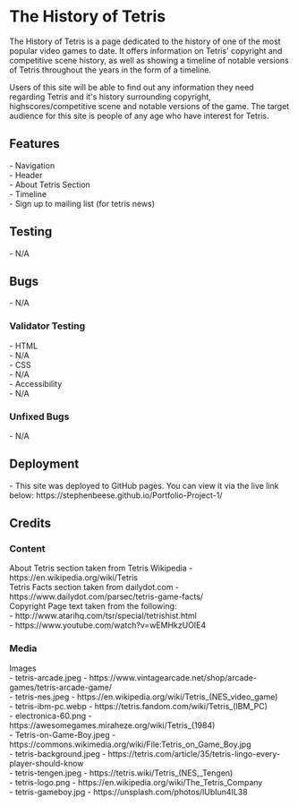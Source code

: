 <h1>The History of Tetris</h1>

The History of Tetris is a page dedicated to the history of one of the most popular video games to date. It offers information on Tetris' copyright and competitive scene history, as well as showing a timeline of notable versions of Tetris throughout the years in the form of a timeline. 

Users of this site will be able to find out any information they need regarding Tetris and it's history surrounding copyright, highscores/competitive scene and notable versions of the game. The target audience for this site is people of any age who have interest for Tetris.


<h2>Features</h2>
- Navigation 
<br>
- Header 
<br>
- About Tetris Section
<br>
- Timeline 
<br>
- Sign up to mailing list (for tetris news)


<h2>Testing</h2>
- N/A

<h2>Bugs</h2>
- N/A

<h3>Validator Testing</h3>
- HTML
<br>
    - N/A
<br>
- CSS
<br>
    - N/A
<br>
- Accessibility
<br>
    - N/A
<br>

<h3>Unfixed Bugs</h3>
- N/A

<h2>Deployment</h2>
- This site was deployed to GitHub pages. You can view it via the live link below:
https://stephenbeese.github.io/Portfolio-Project-1/ 

<h2>Credits</h2>
<h3>Content</h3>
About Tetris section taken from Tetris Wikipedia - https://en.wikipedia.org/wiki/Tetris 
<br>
Tetris Facts section taken from dailydot.com - https://www.dailydot.com/parsec/tetris-game-facts/
<br>
Copyright Page text taken from the following:
<br>
- http://www.atarihq.com/tsr/special/tetrishist.html
<br>
- https://www.youtube.com/watch?v=wEMHkzUOIE4 
<h3>Media</h3>
Images 
<br>
    - tetris-arcade.jpeg - https://www.vintagearcade.net/shop/arcade-games/tetris-arcade-game/
    <br>
    - tetris-nes.jpeg - https://en.wikipedia.org/wiki/Tetris_(NES_video_game)
    <br>
    - tetris-ibm-pc.webp - https://tetris.fandom.com/wiki/Tetris_(IBM_PC)
    <br>
    - electronica-60.png - https://awesomegames.miraheze.org/wiki/Tetris_(1984)
    <br>
    - Tetris-on-Game-Boy.jpeg - https://commons.wikimedia.org/wiki/File:Tetris_on_Game_Boy.jpg 
    <br>
    - tetris-background.jpeg - https://tetris.com/article/35/tetris-lingo-every-player-should-know
    <br>
    - tetris-tengen.jpeg - https://tetris.wiki/Tetris_(NES,_Tengen) 
    <br>
    - tetris-logo.png - https://en.wikipedia.org/wiki/The_Tetris_Company 
    <br>
    - tetris-gameboy.jpg - https://unsplash.com/photos/lUbIun4IL38 